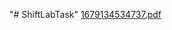 "# ShiftLabTask" 
[1679134534737.pdf](https://github.com/BogdanTeryukhov/ShiftLabTask/files/11008227/1679134534737.pdf)
